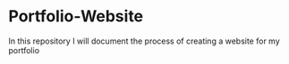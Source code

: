 # Portfolio-Website
In this repository I will document the process of creating a website for my portfolio
